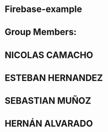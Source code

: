 # Firebase-example

# Group Members:

# NICOLAS CAMACHO
# ESTEBAN HERNANDEZ
# SEBASTIAN MUÑOZ
# HERNÁN ALVARADO
